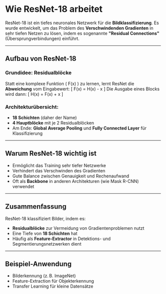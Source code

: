 # Wie ResNet-18 arbeitet

ResNet-18 ist ein tiefes neuronales Netzwerk für die **Bildklassifizierung**. Es wurde entwickelt, um das Problem des **Verschwindenden Gradienten** in sehr tiefen Netzen zu lösen, indem es sogenannte **"Residual Connections"** (Übersprungverbindungen) einführt.

---

## Aufbau von ResNet-18

### Grundidee: Residualblöcke
Statt eine komplexe Funktion \( F(x) \) zu lernen, lernt ResNet die **Abweichung** vom Eingabewert:
\[
F(x) = H(x) - x
\]
Die Ausgabe eines Blocks wird dann:
\[
H(x) = F(x) + x
\]

### Architekturübersicht:
- **18 Schichten** (daher der Name)
- **4 Hauptblöcke** mit je 2 Residualblöcken
- Am Ende: **Global Average Pooling** und **Fully Connected Layer** für Klassifizierung

---

## Warum ResNet-18 wichtig ist

- Ermöglicht das Training sehr tiefer Netzwerke
- Verhindert das Verschwinden des Gradienten
- Gute Balance zwischen Genauigkeit und Rechenaufwand
- Oft als **Backbone** in anderen Architekturen (wie Mask R-CNN) verwendet

---

## Zusammenfassung

ResNet-18 klassifiziert Bilder, indem es:
- **Residualblöcke** zur Vermeidung von Gradientenproblemen nutzt
- Eine Tiefe von **18 Schichten** hat
- Häufig als **Feature-Extractor** in Detektions- und Segmentierungsnetzwerken dient

---

## Beispiel-Anwendung

- Bilderkennung (z. B. ImageNet)
- Feature-Extraction für Objekterkennung
- Transfer Learning für kleine Datensätze